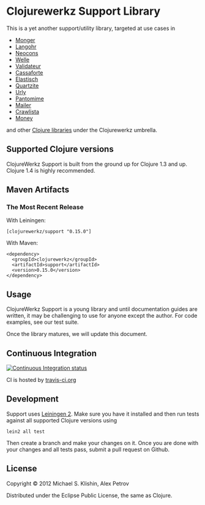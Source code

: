 # Clojurewerkz Support Library

This is a yet another support/utility library, targeted at use cases in

 * [Monger](https://github.com/michaelklishin/monger)
 * [Langohr](https://github.com/michaelklishin/langohr)
 * [Neocons](https://github.com/michaelklishin/neocons)
 * [Welle](https://github.com/michaelklishin/welle)
 * [Validateur](https://github.com/michaelklishin/validateur)
 * [Cassaforte](https://github.com/clojurewerkz/cassaforte)
 * [Elastisch](https://github.com/clojurewerkz/elastisch)
 * [Quartzite](https://github.com/michaelklishin/quartzite)
 * [Urly](https://github.com/michaelklishin/urly)
 * [Pantomime](https://github.com/michaelklishin/pantomime)
 * [Mailer](https://github.com/clojurewerkz/mailer)
 * [Crawlista](https://github.com/michaelklishin/crawlista)
 * [Money](https://github.com/clojurewerkz/money)

and other [Clojure libraries](http://clojurewerkz.org) under the Clojurewerkz umbrella.


## Supported Clojure versions

ClojureWerkz Support is built from the ground up for Clojure 1.3 and up. Clojure 1.4 is
highly recommended.



## Maven Artifacts

### The Most Recent Release

With Leiningen:

    [clojurewerkz/support "0.15.0"]

With Maven:

    <dependency>
      <groupId>clojurewerkz</groupId>
      <artifactId>support</artifactId>
      <version>0.15.0</version>
    </dependency>


## Usage

ClojureWerkz Support is a young library and until documentation guides are written,
it may be challenging to use for anyone except the author. For code examples, see our test suite.

Once the library matures, we will update this document.


## Continuous Integration

[![Continuous Integration status](https://secure.travis-ci.org/clojurewerkz/support.png)](http://travis-ci.org/clojurewerkz/support)


CI is hosted by [travis-ci.org](http://travis-ci.org)



## Development

Support uses [Leiningen 2](https://github.com/technomancy/leiningen/blob/master/doc/TUTORIAL.md). Make sure you have it installed and then run tests
against all supported Clojure versions using

    lein2 all test

Then create a branch and make your changes on it. Once you are done with your changes and all tests pass, submit
a pull request on Github.



## License

Copyright © 2012 Michael S. Klishin, Alex Petrov

Distributed under the Eclipse Public License, the same as Clojure.
